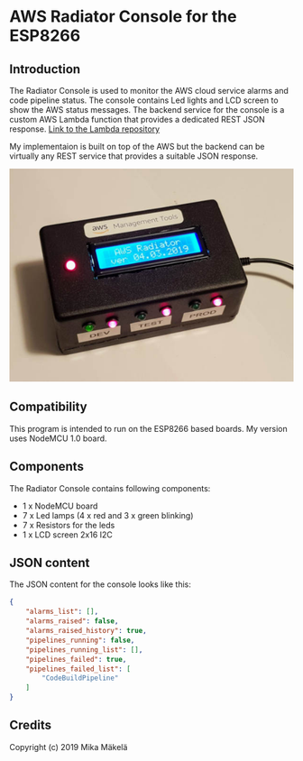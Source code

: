 # AWS Radiator Console for the ESP8266
## Introduction
The Radiator Console is used to monitor the AWS cloud service alarms and code pipeline status. The console contains Led lights and LCD screen to show the AWS status messages. The backend service for the console is a custom AWS Lambda function that provides a dedicated REST JSON response. [Link to the Lambda repository](https://github.com/m1kma/radiator-console-backend)

My implementaion is built on top of the AWS but the backend can be virtually any REST service that provides a suitable JSON response.

![alt text](img/aws-radiator-console.jpg)

## Compatibility
This program is intended to run on the ESP8266 based boards. My version uses NodeMCU 1.0 board.

## Components
The Radiator Console contains following components:
* 1 x NodeMCU board
* 7 x Led lamps (4 x red and 3 x green blinking)
* 7 x Resistors for the leds
* 1 x LCD screen 2x16 I2C

## JSON content
The JSON content for the console looks like this:

```json
{
    "alarms_list": [],
    "alarms_raised": false,
    "alarms_raised_history": true,
    "pipelines_running": false,
    "pipelines_running_list": [],
    "pipelines_failed": true,
    "pipelines_failed_list": [
        "CodeBuildPipeline"
    ]
}
```

## Credits
Copyright (c) 2019 Mika Mäkelä



